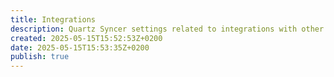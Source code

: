 ```yaml
---
title: Integrations
description: Quartz Syncer settings related to integrations with other Obsidian plugins.
created: 2025-05-15T15:52:53Z+0200
date: 2025-05-15T15:53:35Z+0200
publish: true
---
```

